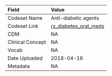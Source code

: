 |Field            |Value                 |
|:----------------|:---------------------|
|Codeset Name     |Anti-diabetic agents  |
|Codeset Link     |[rx_diabetes_oral_meds](https://github.com/PEDSnet/Variable-Dictionary/blob/main/drug/rx_diabetes_oral_meds.csv)|
|CDM              |NA                    |
|Clinical Concept |NA                    |
|Vocab            |NA                    |
|Date Uploaded    |2018-04-16            |
|Metadata         |NA                    |
